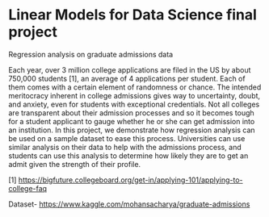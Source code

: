 # Linear Models for Data Science final project
Regression analysis on graduate admissions data

Each year, over 3 million college applications are filed in the US by about 750,000 students [1], an average of 4
applications per student. Each of them comes with a certain element of randomness or chance. The intended
meritocracy inherent in college admissions gives way to uncertainty, doubt, and anxiety, even for students with
exceptional credentials. Not all colleges are transparent about their admission processes and so it becomes tough for a
student applicant to gauge whether he or she can get admission into an institution.
In this project, we demonstrate how regression analysis can be used on a sample dataset to ease this process. Universities
can use similar analysis on their data to help with the admissions process, and students can use this analysis to determine
how likely they are to get an admit given the strength of their profile.

[1] https://bigfuture.collegeboard.org/get-in/applying-101/applying-to-college-faq

Dataset- https://www.kaggle.com/mohansacharya/graduate-admissions
